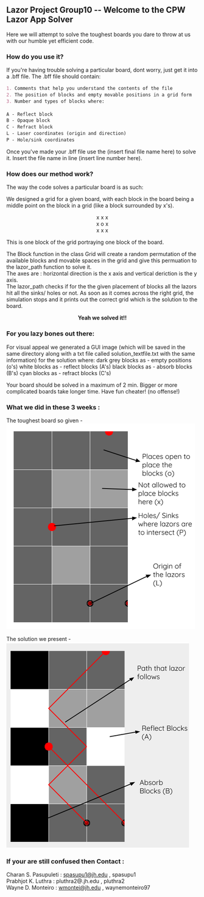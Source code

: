 ## Lazor Project Group10 -- Welcome to the CPW Lazor App Solver

Here we will attempt to solve the toughest boards you dare to throw at us with our humble yet efficient code.



### How do you use it?

If you're having trouble solving a particular board, dont worry, just get it into a .bff file. 
The .bff file should contain:
```markdown
1. Comments that help you understand the contents of the file
2. The position of blocks and empty movable positions in a grid form
3. Number and types of blocks where:

A - Reflect block 
B - Opaque block
C - Refract block
L - Laser coordinates (origin and direction) 
P - Hole/sink coordinates
```
Once you've made your .bff file use the (insert final file name here) to solve it. Insert the file name in line (insert line number here).


### How does our method work?

The way the code solves a particular board is as such:

We designed a grid for a given board, with each block in the board being a middle point on the block in a grid (like a block surrounded by x's). 
<p align="center">
x x x <br>
x o x <br>
x x x <br>
</p>
This is one block of the grid portraying one block of the board.


The Block function in the class Grid will create a random permutation of the available blocks and movable spaces in the grid and give this permuation to the lazor_path function to solve it. 
<br>
The axes are : horizontal direction is the x axis and vertical deriction is the y axis. 
<br>
The lazor_path checks if for the the given placement of blocks all the lazors hit all the sinks/ holes or not. As soon as it comes across the right grid, the simulation stops and it prints out the correct grid which is the solution to the board.

<p align="center">
   <strong> Yeah we solved it!! </strong>
 </p>


### For you lazy bones out there:

For visual appeal we generated a GUI image (which will be saved in the same directory along with a txt file called solution_textfile.txt with the same information) for the solution where: dark grey blocks as - empty positions (o's) white blocks as - reflect blocks (A's) black blocks as - absorb blocks (B's) cyan blocks as - refract blocks (C's)

Your board should be solved in a maximum of 2 min. Bigger or more complicated boards take longer time. Have fun cheater! (no offense!)

### What we did in these 3 weeks : 

The toughest board so given - <br>
![alt test](Original_board_GP.png)

The solution we present - <br>
![alt test](Solution_board_GP.png)
### If your are still confused then Contact :

Charan S. Pasupuleti : spasupu1@jh.edu ,  spasupu1 <br>
Prabhjot K. Luthra : pluthra2@.jh.edu , pluthra2 <br>
Wayne D. Monteiro : wmontei@jh.edu , waynemonteiro97
